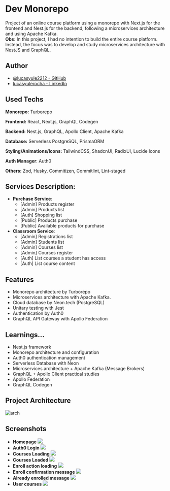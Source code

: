 # Dev Monorepo

Project of an online course platform using a monorepo with Next.js for the frontend and Nest.js for the backend, following a microservices architecture and using Apache Kafka.
</br>
**Obs:** In this project, I had no intention to build the entire course platform. Instead, the focus was to develop and study microservices architecture with NestJS and GraphQL.

## Author

- [@lucasyule2212 - GitHub](https://www.github.com/lucasyule2212)
- [lucasyulerocha - LinkedIn](https://www.linkedin.com/in/lucasyulerocha/)

## Used Techs

**Monorepo:** Turborepo

**Frontend:** React, Next.js, GraphQL Codegen

**Backend:** Nest.js, GraphQL, Apollo Client, Apache Kafka

**Database:** Serverless PostgreSQL, PrismaORM

**Styling/Animations/Icons:** TailwindCSS, ShadcnUI, RadixUI, Lucide Icons

**Auth Manager**: Auth0

**Others:** Zod, Husky, Commitizen, Commitlint, Lint-staged

## Services Description:

- **Purchase Service**:
  - [Admin] Products register
  - [Admin] Products list
  - [Auth] Shopping list
  - [Public] Products purchase
  - [Public] Available products for purchase
- **Classroom Service**:
  - [Admin] Registrations list
  - [Admin] Students list
  - [Admin] Courses list
  - [Admin] Courses register
  - [Auth] List courses a student has access
  - [Auth] List course content

## Features

- Monorepo architecture by Turborepo
- Microservices architecture with Apache Kafka.
- Cloud database by Neon.tech (PostgreSQL)
- Unitary testing with Jest
- Authentication by Auth0
- GraphQL API Gateway with Apollo Federation

## Learnings...

- Nest.js framework
- Monorepo architecture and configuration
- Auth0 authentication management
- Serverless Database with Neon
- Microservices architecture + Apache Kafka (Message Brokers)
- GraphQL + Apollo Client practical studies
- Apollo Federation
- GraphQL Codegen

## Project Architecture
![arch](https://github.com/lucasyule2212/dev-monorepo/assets/55456226/e773172a-4f5d-4562-bd5e-fd3e9ab417ea)


## Screenshots
- **Homepage**
![](https://i.imgur.com/cJ2Q6YG.png)
- **Auth0 Login**
![](https://i.imgur.com/vWph3xY.png)
- **Courses Loading**
![](https://i.imgur.com/1Y4ba7W.png)
- **Courses Loaded**
![](https://i.imgur.com/W7jXutO.png)
- **Enroll action loading**
![](https://i.imgur.com/CgEqVFn.png)
- **Enroll confirmation message**
![](https://i.imgur.com/YrGVQ0e.png)
- **Already enrolled message**
![](https://i.imgur.com/K29qiuV.png)
- **User courses**
![](https://i.imgur.com/MaCf6Wk.png)

